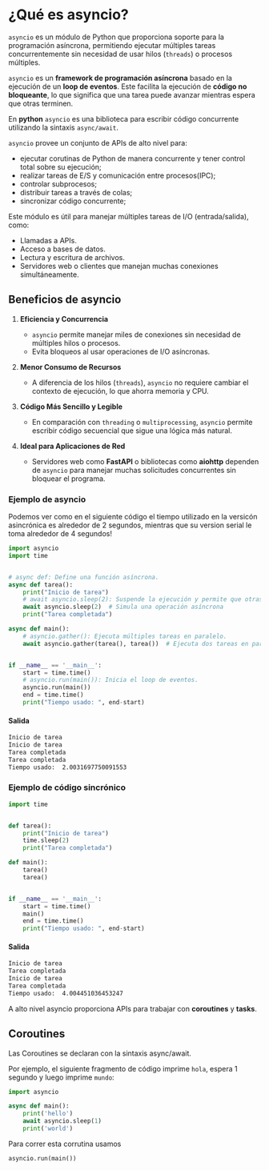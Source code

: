 # **¿Qué es asyncio?**

`asyncio` es un módulo de Python que proporciona soporte para la programación asíncrona, permitiendo ejecutar múltiples tareas concurrentemente sin necesidad de usar hilos (`threads`) o procesos múltiples.

`asyncio` es un **framework de programación asíncrona** basado en la ejecución de un **loop de eventos**. Este facilita la ejecución de **código no bloqueante**, lo que significa que una tarea puede avanzar mientras espera que otras terminen.

En **python** `asyncio` es una biblioteca para escribir código concurrente utilizando la sintaxis `async/await`.

`asyncio` provee un conjunto de APIs de alto nivel para:

- ejecutar corutinas de Python de manera concurrente y tener control total sobre su ejecución;
- realizar tareas de E/S y comunicación entre procesos(IPC);
- controlar subprocesos;
- distribuir tareas a través de colas;
- sincronizar código concurrente;


Este módulo es útil para manejar múltiples tareas de I/O (entrada/salida), como:

- Llamadas a APIs.
- Acceso a bases de datos.
- Lectura y escritura de archivos.
- Servidores web o clientes que manejan muchas conexiones simultáneamente.

## **Beneficios de asyncio**

1. **Eficiencia y Concurrencia**
   - `asyncio` permite manejar miles de conexiones sin necesidad de múltiples hilos o procesos.
   - Evita bloqueos al usar operaciones de I/O asíncronas.
   
2. **Menor Consumo de Recursos**
   - A diferencia de los hilos (`threads`), `asyncio` no requiere cambiar el contexto de ejecución, lo que ahorra memoria y CPU.

3. **Código Más Sencillo y Legible**
   - En comparación con `threading` o `multiprocessing`, `asyncio` permite escribir código secuencial que sigue una lógica más natural.

4. **Ideal para Aplicaciones de Red**
   - Servidores web como **FastAPI** o bibliotecas como **aiohttp** dependen de `asyncio` para manejar muchas solicitudes concurrentes sin bloquear el programa.

### **Ejemplo de asyncio**

Podemos ver como en el siguiente código el tiempo utilizado en la versicón asincrónica es alrededor de 2 segundos, mientras que su version serial le toma alrededor de 4 segundos!

```python
import asyncio
import time


# async def: Define una función asíncrona.
async def tarea():
    print("Inicio de tarea")
    # await asyncio.sleep(2): Suspende la ejecución y permite que otras tareas corran mientras espera.
    await asyncio.sleep(2)  # Simula una operación asíncrona
    print("Tarea completada")

async def main():
    # asyncio.gather(): Ejecuta múltiples tareas en paralelo.
    await asyncio.gather(tarea(), tarea())  # Ejecuta dos tareas en paralelo


if __name__ == '__main__':
    start = time.time()
    # asyncio.run(main()): Inicia el loop de eventos.
    asyncio.run(main())
    end = time.time()
    print("Tiempo usado: ", end-start)
```

#### Salida

```bash
Inicio de tarea
Inicio de tarea
Tarea completada
Tarea completada
Tiempo usado:  2.0031697750091553
```

### **Ejemplo de código sincrónico**

```python
import time


def tarea():
    print("Inicio de tarea")
    time.sleep(2)
    print("Tarea completada")

def main():
    tarea()
    tarea()


if __name__ == '__main__':
    start = time.time()
    main()
    end = time.time()
    print("Tiempo usado: ", end-start)
```

#### Salida

```bash
Inicio de tarea
Tarea completada
Inicio de tarea
Tarea completada
Tiempo usado:  4.004451036453247
```


A alto nivel asyncio proporciona APIs para trabajar con **coroutines** y **tasks**.

## Coroutines

Las Coroutines se declaran con la sintaxis async/await.

Por ejemplo, el siguiente fragmento de código imprime `hola`, espera 1 segundo y luego imprime `mundo`:

```python
import asyncio

async def main():
    print('hello')
    await asyncio.sleep(1)
    print('world')
```

Para correr esta corrutina usamos

```python
asyncio.run(main())
```




